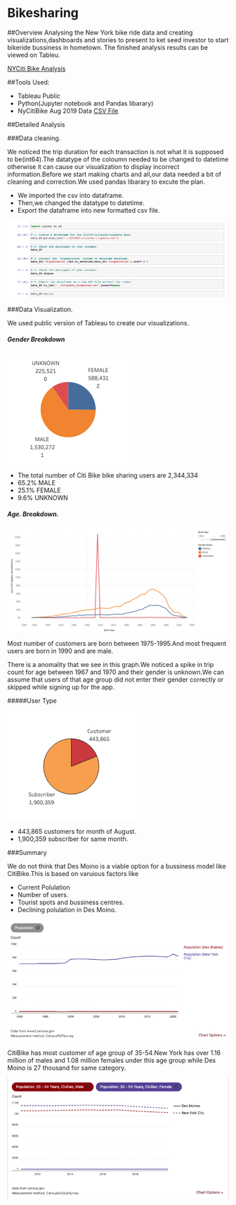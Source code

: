 # Bikesharing

##Overview
Analysing the New York bike ride data and creating visualizations,dashboards and stories to present to ket seed investor to start bikeride bussiness in hometown.
The finished analysis results can be viewed on Tableu.

[NYCiti Bike Analysis](https://public.tableau.com/app/profile/vikas0809/viz/NYCityBike-1/Story1)

##Tools Used:

- Tableau Public
- Python(Jupyter notebook and Pandas libarary)
- NyCitiBike Aug 2019 Data [CSV File]()

##Detailed Analysis

###Data cleaning.

We noticed the trip duration for each transaction is not what it is supposed to be(int64).The datatype of the coloumn needed to be changed to datetime otherwise it can cause our visualization to display incorrect information.Before we start making charts and all,our data needed a bit of cleaning and correction.We used pandas libarary to excute the plan.

- We imported the csv into dataframe.
- Then,we changed the datatype to datetime.
- Export the dataframe into new formatted csv file.

![1](images/1.png)

###Data Visualization.

We used public version of Tableau to create our visualizations.

##### Gender Breakdown

![2](images/2.png)

- The total number of Citi Bike bike sharing users are 2,344,334
- 65.2% MALE
- 25.1% FEMALE
- 9.6% UNKNOWN


##### Age. Breakdown.

![3](images/3.png)

Most number of customers are born between 1975-1995.And most frequent users are born in 1990 and are male.

There is a anomality that we see in this graph.We noticed a spike in trip count for age between 1967 and 1970 and their gender is unknown.We can assume that users of that age group did not enter their gender correctly or skipped while signing up for the app.


#####User Type

![4](images/4.png)

- 443,865 customers for month of August.
- 1,900,359 subscriber for same month.



###Summary

We do not think that Des Moino is a viable option for a bussiness model like CitiBike.This is based on varuious factors like
- Current Polulation
- Number of users.
- Tourist spots and bussiness centres.
- Declining polulation in Des Moino.

![5](images/5.png)

CitiBike has most customer of age group of 35-54.New York has over 1.16 million of males and 1.08 million females under this age group while Des Moino is 27 thousand for same category.

 ![6](images/6.png)
